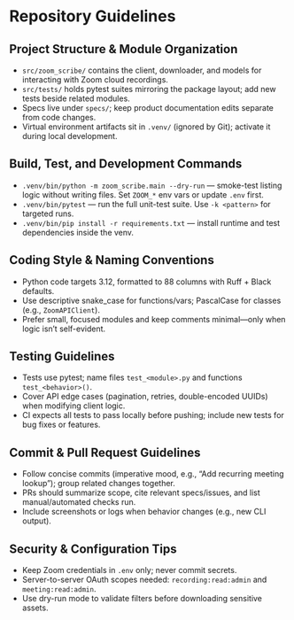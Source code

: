 # Repository Guidelines

## Project Structure & Module Organization
- `src/zoom_scribe/` contains the client, downloader, and models for interacting with Zoom cloud recordings.
- `src/tests/` holds pytest suites mirroring the package layout; add new tests beside related modules.
- Specs live under `specs/`; keep product documentation edits separate from code changes.
- Virtual environment artifacts sit in `.venv/` (ignored by Git); activate it during local development.

## Build, Test, and Development Commands
- `.venv/bin/python -m zoom_scribe.main --dry-run` — smoke-test listing logic without writing files. Set `ZOOM_*` env vars or update `.env` first.
- `.venv/bin/pytest` — run the full unit-test suite. Use `-k <pattern>` for targeted runs.
- `.venv/bin/pip install -r requirements.txt` — install runtime and test dependencies inside the venv.

## Coding Style & Naming Conventions
- Python code targets 3.12, formatted to 88 columns with Ruff + Black defaults.
- Use descriptive snake_case for functions/vars; PascalCase for classes (e.g., `ZoomAPIClient`).
- Prefer small, focused modules and keep comments minimal—only when logic isn’t self-evident.

## Testing Guidelines
- Tests use pytest; name files `test_<module>.py` and functions `test_<behavior>()`.
- Cover API edge cases (pagination, retries, double-encoded UUIDs) when modifying client logic.
- CI expects all tests to pass locally before pushing; include new tests for bug fixes or features.

## Commit & Pull Request Guidelines
- Follow concise commits (imperative mood, e.g., “Add recurring meeting lookup”); group related changes together.
- PRs should summarize scope, cite relevant specs/issues, and list manual/automated checks run.
- Include screenshots or logs when behavior changes (e.g., new CLI output).

## Security & Configuration Tips
- Keep Zoom credentials in `.env` only; never commit secrets.
- Server-to-server OAuth scopes needed: `recording:read:admin` and `meeting:read:admin`.
- Use dry-run mode to validate filters before downloading sensitive assets.
